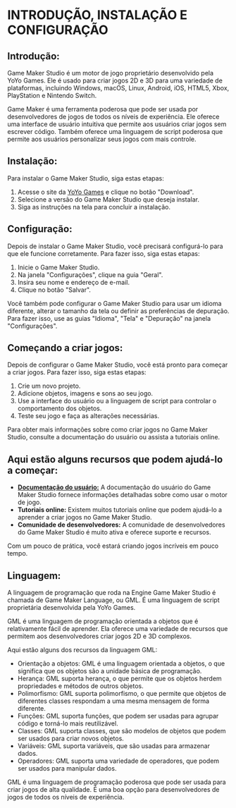 # INTRODUÇÃO, INSTALAÇÃO E CONFIGURAÇÃO
## Introdução:
Game Maker Studio é um motor de jogo proprietário desenvolvido pela YoYo Games. Ele é usado para criar jogos 2D e 3D para uma variedade de plataformas, incluindo Windows, macOS, Linux, Android, iOS, HTML5, Xbox, PlayStation e Nintendo Switch.

Game Maker é uma ferramenta poderosa que pode ser usada por desenvolvedores de jogos de todos os níveis de experiência. Ele oferece uma interface de usuário intuitiva que permite aos usuários criar jogos sem escrever código. Também oferece uma linguagem de script poderosa que permite aos usuários personalizar seus jogos com mais controle.

## Instalação:
Para instalar o Game Maker Studio, siga estas etapas:

1. Acesse o site da [YoYo Games](https://gamemaker.io/pt-BR/download) e clique no botão "Download".
2. Selecione a versão do Game Maker Studio que deseja instalar.
3. Siga as instruções na tela para concluir a instalação.

## Configuração:
Depois de instalar o Game Maker Studio, você precisará configurá-lo para que ele funcione corretamente. Para fazer isso, siga estas etapas:

1. Inicie o Game Maker Studio.
2. Na janela "Configurações", clique na guia "Geral".
3. Insira seu nome e endereço de e-mail.
4. Clique no botão "Salvar".

Você também pode configurar o Game Maker Studio para usar um idioma diferente, alterar o tamanho da tela ou definir as preferências de depuração. Para fazer isso, use as guias "Idioma", "Tela" e "Depuração" na janela "Configurações".

## Começando a criar jogos:
Depois de configurar o Game Maker Studio, você está pronto para começar a criar jogos. Para fazer isso, siga estas etapas:

1. Crie um novo projeto.
2. Adicione objetos, imagens e sons ao seu jogo.
3. Use a interface do usuário ou a linguagem de script para controlar o comportamento dos objetos.
4. Teste seu jogo e faça as alterações necessárias.

Para obter mais informações sobre como criar jogos no Game Maker Studio, consulte a documentação do usuário ou assista a tutoriais online.

## Aqui estão alguns recursos que podem ajudá-lo a começar:
* **[Documentação do usuário:](https://manual.gamemaker.io/monthly/br/#t=Content.htm)** A documentação do usuário do Game Maker Studio fornece informações detalhadas sobre como usar o motor de jogo.
* **Tutoriais online:** Existem muitos tutoriais online que podem ajudá-lo a aprender a criar jogos no Game Maker Studio.
* **Comunidade de desenvolvedores:** A comunidade de desenvolvedores do Game Maker Studio é muito ativa e oferece suporte e recursos.

Com um pouco de prática, você estará criando jogos incríveis em pouco tempo.

## Linguagem:
A linguagem de programação que roda na Engine Game Maker Studio é chamada de Game Maker Language, ou GML. É uma linguagem de script proprietária desenvolvida pela YoYo Games.

GML é uma linguagem de programação orientada a objetos que é relativamente fácil de aprender. Ela oferece uma variedade de recursos que permitem aos desenvolvedores criar jogos 2D e 3D complexos.

Aqui estão alguns dos recursos da linguagem GML:

* Orientação a objetos: GML é uma linguagem orientada a objetos, o que significa que os objetos são a unidade básica de programação.
* Herança: GML suporta herança, o que permite que os objetos herdem propriedades e métodos de outros objetos.
* Polimorfismo: GML suporta polimorfismo, o que permite que objetos de diferentes classes respondam a uma mesma mensagem de forma diferente.
* Funções: GML suporta funções, que podem ser usadas para agrupar código e torná-lo mais reutilizável.
* Classes: GML suporta classes, que são modelos de objetos que podem ser usados para criar novos objetos.
* Variáveis: GML suporta variáveis, que são usadas para armazenar dados.
* Operadores: GML suporta uma variedade de operadores, que podem ser usados para manipular dados.

GML é uma linguagem de programação poderosa que pode ser usada para criar jogos de alta qualidade. É uma boa opção para desenvolvedores de jogos de todos os níveis de experiência.